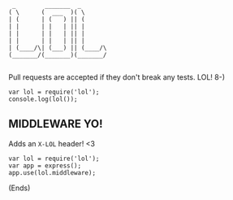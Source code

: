 ```
 _        _______  _       
( \      (  ___  )( \      
| (      | (   ) || (      
| |      | |   | || |      
| |      | |   | || |      
| |      | |   | || |      
| (____/\| (___) || (____/\
(_______/(_______)(_______/
                           
```

Pull requests are accepted if they don't break any tests. LOL! 8-)

```
var lol = require('lol');
console.log(lol());
```

## MIDDLEWARE YO! ##

Adds an ```X-LOL``` header! <3

```
var lol = require('lol');
var app = express();
app.use(lol.middleware);
```

(Ends)

